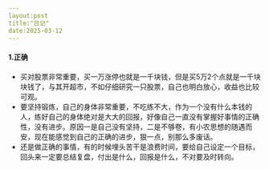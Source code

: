 ```yaml
---
layout:post
title:"日记"
date:2025-03-12
---
```


#### 1.正确

- 买对股票非常重要，买一万涨停也就是一千块钱，但是买5万2个点就是一千块块钱了，与其开超市，不如仔细研究一只股票，自己也明白放心，收益也比较可观。
- 要坚持锻炼，自己的身体非常重要，不吃练不大，作为一个没有什么本钱的人，练好自己的身体绝对是大大的回报，好像自己一直没有掌握好事情的正确性，没有进步。原因一是自己没有坚持，二是不够卷，有小农思想的随遇而安，现在能感觉到自己的正确的进步，狠一点，别那么多废话。
- 还是做正确的事情，有的时候埋头苦干是浪费时间，要给自己设定一个目标，回头来一定要总结复盘，付出是什么，回报是什么，不对要及时转向。
